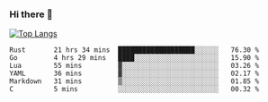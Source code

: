 ### Hi there 👋

<!--
**3Xpl0it3r/3Xpl0it3r** is a ✨ _special_ ✨ repository because its `README.md` (this file) appears on your GitHub profile.

Here are some ideas to get you started:

- 🔭 I’m currently working on ...
- 🌱 I’m currently learning ...
- 👯 I’m looking to collaborate on ...
- 🤔 I’m looking for help with ...
- 💬 Ask me about ...
- 📫 How to reach me: ...
- 😄 Pronouns: ...
- ⚡ Fun fact: ...
-->


[![Top Langs](https://github-readme-stats.vercel.app/api/top-langs/?username=3Xpl0it3r&layout=compact)](https://github.com/3Xpl0it3r/3Xpl0it3r)

<!--START_SECTION:waka-->

```text
Rust       21 hrs 34 mins  ███████████████████░░░░░░   76.30 %
Go         4 hrs 29 mins   ████░░░░░░░░░░░░░░░░░░░░░   15.90 %
Lua        55 mins         ▓░░░░░░░░░░░░░░░░░░░░░░░░   03.26 %
YAML       36 mins         ▓░░░░░░░░░░░░░░░░░░░░░░░░   02.17 %
Markdown   31 mins         ▒░░░░░░░░░░░░░░░░░░░░░░░░   01.85 %
C          5 mins          ░░░░░░░░░░░░░░░░░░░░░░░░░   00.32 %
```

<!--END_SECTION:waka-->
